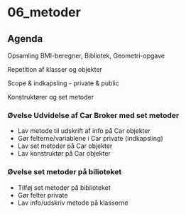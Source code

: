 # 06_metoder

## Agenda
Opsamling BMI-beregner, Bibliotek, Geometri-opgave

Repetition af klasser og objekter

Scope & indkapsling - private & public

Konstruktører og set metoder

### Øvelse Udvidelse af Car Broker med set metoder

* Lav metode til udskrift af info på Car objekter
* Gør felterne/variablene i Car private (indkapsling)
* Lav set metoder på Car objekter
* Lav konstruktør på Car objekter

### Øvelse set metoder på bilioteket
* Tilføj set metoder på biblioteket
* Gør felter private
* Lav info/udskriv metode på klasserne
